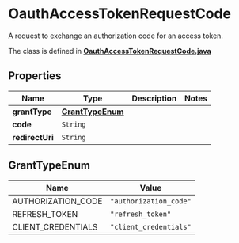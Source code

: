 

# OauthAccessTokenRequestCode

A request to exchange an authorization code for an access token.

The class is defined in **[OauthAccessTokenRequestCode.java](../../src/main/java/org/openapitools/model/OauthAccessTokenRequestCode.java)**

## Properties

Name | Type | Description | Notes
------------ | ------------- | ------------- | -------------
**grantType** | [**GrantTypeEnum**](#GrantTypeEnum) |  | 
**code** | `String` |  | 
**redirectUri** | `String` |  | 

## GrantTypeEnum

Name | Value
---- | -----
AUTHORIZATION_CODE | `"authorization_code"`
REFRESH_TOKEN | `"refresh_token"`
CLIENT_CREDENTIALS | `"client_credentials"`




